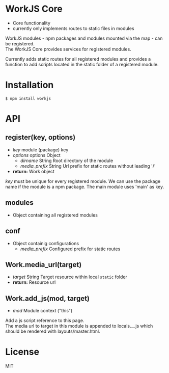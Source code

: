 # WorkJS Core

* Core functionality
* currently only implements routes to static files in modules

WorkJS modules - npm packages and modules mounted via the map - can be registered.  
The WorkJS Core provides services for registered modules.

Currently adds static routes for all registered modules and provides a function 
to add scripts located in the static folder of a registered module.

# Installation
```
$ npm install workjs
```

# API

## register(key, options)
* _key_ module (package) key
* _options_ options Object
  * _dirname_ String Root directory of the module
  * _media_prefix_ String Url prefix for static routes without leading '/'
* __return:__ Work object

_key_ must be unique for every registered module.
We can use the package name if the module is a npm package.
The main module uses 'main' as key.

## modules
* Object containing all registered modules

## conf
* Object containig configurations
  * _media_prefix_ Configured prefix for static routes

## Work.media_url(target)
* _target_ String Target resource within local `static` folder
* __return:__ Resource url

## Work.add_js(mod, target)
* _mod_ Module context ("this")

Add a js script reference to this page.  
The media url to target in this module is appended to locals.__js 
which should be rendered with layouts/master.html.

# License
MIT
